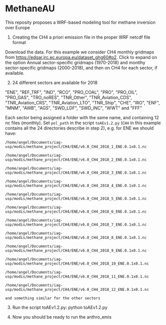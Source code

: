 # MethaneAU
This reposity proposes a WRF-based modeling tool for methane inversion over Europe

1. Creating the CH4 a priori emission file in the proper WRF netcdf file format

Download the data. For this example we consider CH4 monthly gridmaps from https://edgar.jrc.ec.europa.eu/dataset_ghg60#p2. Click to expand on 
the option Annual sector-specific gridmaps (1970-2018) and montlhy sector-specific gridmaps (2000-2018), and then on CH4 for each sector, if 
available.

2. 24 different sectors are available for 2018

"ENE", "REF_TRF", "IND", "RCO", "PRO_COAL", "PRO", "PRO_OIL", "PRO_GAS", "TRO_noRES", "TNR_Other", "TNR_Aviation_CDS", "TNR_Aviation_CRS", 
"TNR_Aviation_LTO", "TNR_Ship", "CHE", "IRO", "ENF", "MNM", "AWB", "AGS", "SWD_LDF", "SWD_INC", "WWT" and "FFF"

Each sector being assigned a folder with the same name, and containing 12 nc files (monthly). Set ``pol_path`` in the script ``toAEv1.2.py`` (``CH4`` in this example contains all the 24 directories describe in step 2), e.g. for ENE we should have:

    /home/angel/Documents/iag-usp/modis/methane_project/CH4/ENE/v6.0_CH4_2018_1_ENE.0.1x0.1.nc
    
    /home/angel/Documents/iag-usp/modis/methane_project/CH4/ENE/v6.0_CH4_2018_2_ENE.0.1x0.1.nc
    
    /home/angel/Documents/iag-usp/modis/methane_project/CH4/ENE/v6.0_CH4_2018_3_ENE.0.1x0.1.nc
    
    /home/angel/Documents/iag-usp/modis/methane_project/CH4/ENE/v6.0_CH4_2018_4_ENE.0.1x0.1.nc
    
    /home/angel/Documents/iag-usp/modis/methane_project/CH4/ENE/v6.0_CH4_2018_5_ENE.0.1x0.1.nc
    
    /home/angel/Documents/iag-usp/modis/methane_project/CH4/ENE/v6.0_CH4_2018_6_ENE.0.1x0.1.nc
    
    /home/angel/Documents/iag-usp/modis/methane_project/CH4/ENE/v6.0_CH4_2018_7_ENE.0.1x0.1.nc
    
    /home/angel/Documents/iag-usp/modis/methane_project/CH4/ENE/v6.0_CH4_2018_8_ENE.0.1x0.1.nc
    
    /home/angel/Documents/iag-usp/modis/methane_project/CH4/ENE/v6.0_CH4_2018_9_ENE.0.1x0.1.nc
    
    /home/angel/Documents/iag-usp/modis/methane_project/CH4/ENE/v6.0_CH4_2018_10_ENE.0.1x0.1.nc
    
    /home/angel/Documents/iag-usp/modis/methane_project/CH4/ENE/v6.0_CH4_2018_11_ENE.0.1x0.1.nc
    
    /home/angel/Documents/iag-usp/modis/methane_project/CH4/ENE/v6.0_CH4_2018_12_ENE.0.1x0.1.nc

    and something similar for the other sectors

3. Run the script toAEv1.2.py: python toAEv1.2.py

4. Now you should be ready to run the anthro_emis
